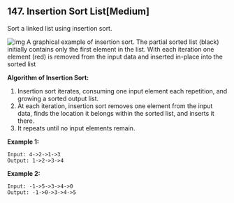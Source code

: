 ## 147.  Insertion Sort List[Medium]


Sort a linked list using insertion sort.

![img](https://upload.wikimedia.org/wikipedia/commons/0/0f/Insertion-sort-example-300px.gif)
 A graphical example of insertion sort. The partial sorted list (black) initially contains only the first element in the list.
 With each iteration one element (red) is removed from the input data and inserted in-place into the sorted list


**Algorithm of Insertion Sort:**

1.  Insertion sort iterates, consuming one input element each repetition, and growing a sorted output list.
2.  At each iteration, insertion sort removes one element from the  input data, finds the location it belongs within the sorted list, and  inserts it there.
3.  It repeats until no input elements remain.


 **Example 1:**

```
Input: 4->2->1->3
Output: 1->2->3->4
```

**Example 2:**

```
Input: -1->5->3->4->0
Output: -1->0->3->4->5
```